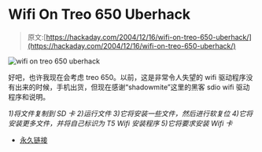 # Wifi On Treo 650 Uberhack

> 原文:[https://hackaday.com/2004/12/16/wifi-on-treo-650-uberhack/](https://hackaday.com/2004/12/16/wifi-on-treo-650-uberhack/)

![wifi on treo 650 uberhack](img/cff543ca9a829bb45a74d4f85f3cdbef.png)

好吧，也许我现在会考虑 treo 650。以前，这是非常令人失望的 wifi 驱动程序没有出来的时候，手机出货，但现在感谢“shadowmite”这里的黑客 sdio wifi 驱动程序和说明。

*1)将文件复制到 SD 卡
2)运行文件
3)它将安装一些文件，然后进行软复位
4)它将安装更多文件，并将自己标识为 T5 Wifi 安装程序
5)它将要求安装 Wifi 卡*

*   [永久链接](http://www.uneasysilence.com/index.php?p=1719)